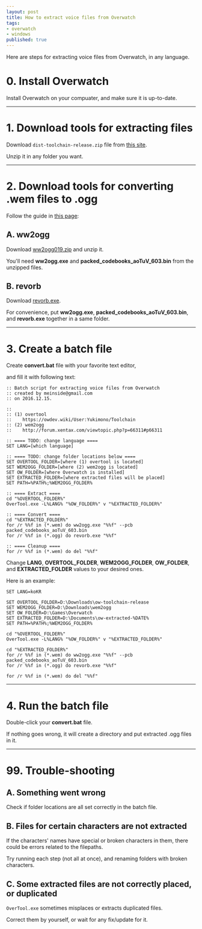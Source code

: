 ```yaml
---
layout: post
title: How to extract voice files from Overwatch
tags:
- overwatch
- windows
published: true
---
```


Here are steps for extracting voice files from Overwatch, in any language.

# 0. Install Overwatch

Install Overwatch on your compuater, and make sure it is up-to-date.

----

# 1. Download tools for extracting files

Download `dist-toolchain-release.zip` file from [this site](https://owdev.wiki/User:Yukimono/Toolchain).

Unzip it in any folder you want.

----

# 2. Download tools for converting .wem files to .ogg

Follow the guide in [this page](http://forum.xentax.com/viewtopic.php?p=66311#p66311):

## A. ww2ogg

Download [ww2ogg019.zip](http://hcs64.com/files/ww2ogg019.zip) and unzip it.

You'll need **ww2ogg.exe** and **packed_codebooks_aoTuV_603.bin** from the unzipped files.

## B. revorb

Download [revorb.exe](http://yirkha.fud.cz/progs/foobar2000/revorb.exe).

For convenience, put **ww2ogg.exe**, **packed_codebooks_aoTuV_603.bin**, and **revorb.exe** together in a same folder.

----

# 3. Create a batch file

Create **convert.bat** file with your favorite text editor,

and fill it with following text:

```
:: Batch script for extracting voice files from Overwatch
:: created by meinside@gmail.com
:: on 2016.12.15.

::
:: (1) overtool
::    https://owdev.wiki/User:Yukimono/Toolchain
:: (2) wem2ogg
::    http://forum.xentax.com/viewtopic.php?p=66311#p66311

:: ==== TODO: change language ====
SET LANG=[which language]

:: ==== TODO: change folder locations below ====
SET OVERTOOL_FOLDER=[where (1) overtool is located]
SET WEM2OGG_FOLDER=[where (2) wem2ogg is located]
SET OW_FOLDER=[where Overwatch is installed]
SET EXTRACTED_FOLDER=[where extracted files will be placed]
SET PATH=%PATH%;%WEM2OGG_FOLDER%

:: ==== Extract ====
cd "%OVERTOOL_FOLDER%"
OverTool.exe -L%LANG% "%OW_FOLDER%" v "%EXTRACTED_FOLDER%"

:: ==== Convert ====
cd "%EXTRACTED_FOLDER%"
for /r %%f in (*.wem) do ww2ogg.exe "%%f" --pcb packed_codebooks_aoTuV_603.bin
for /r %%f in (*.ogg) do revorb.exe "%%f"

:: ==== Cleanup ====
for /r %%f in (*.wem) do del "%%f"
```

Change **LANG**, **OVERTOOL_FOLDER**, **WEM2OGG_FOLDER**, **OW_FOLDER**, and **EXTRACTED_FOLDER** values to your desired ones.

Here is an example:

```
SET LANG=koKR

SET OVERTOOL_FOLDER=D:\Downloads\ow-toolchain-release
SET WEM2OGG_FOLDER=D:\Downloads\wem2ogg
SET OW_FOLDER=D:\Games\Overwatch
SET EXTRACTED_FOLDER=D:\Documents\ow-extracted-%DATE%
SET PATH=%PATH%;%WEM2OGG_FOLDER%

cd "%OVERTOOL_FOLDER%"
OverTool.exe -L%LANG% "%OW_FOLDER%" v "%EXTRACTED_FOLDER%"

cd "%EXTRACTED_FOLDER%"
for /r %%f in (*.wem) do ww2ogg.exe "%%f" --pcb packed_codebooks_aoTuV_603.bin
for /r %%f in (*.ogg) do revorb.exe "%%f"

for /r %%f in (*.wem) do del "%%f"
```

----

# 4. Run the batch file

Double-click your **convert.bat** file.

If nothing goes wrong, it will create a directory and put extracted .ogg files in it.

----

# 99. Trouble-shooting

## A. Something went wrong

Check if folder locations are all set correctly in the batch file.

## B. Files for certain characters are not extracted

If the characters' names have special or broken characters in them, there could be errors related to the filepaths.

Try running each step (not all at once), and renaming folders with broken characters.

## C. Some extracted files are not correctly placed, or duplicated

`OverTool.exe` sometimes misplaces or extracts duplicated files.

Correct them by yourself, or wait for any fix/update for it.

